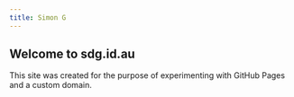 ```yaml
---
title: Simon G
---
```


## Welcome to sdg.id.au

This site was created for the purpose of experimenting with GitHub Pages and a custom domain.
